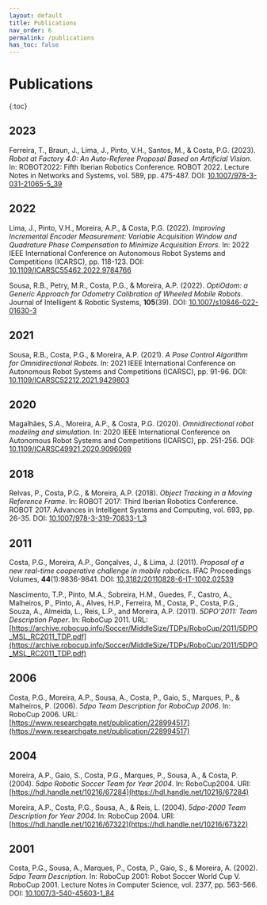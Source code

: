 ```yaml
---
layout: default
title: Publications
nav_order: 6
permalink: /publications
has_toc: false
---
```


# Publications

{:toc}

## 2023

Ferreira, T., Braun, J., Lima, J., Pinto, V.H., Santos, M., & Costa, P.G. (2023).
_Robot at Factory 4.0: An Auto-Referee Proposal Based on Artificial Vision_.
In: ROBOT2022: Fifth Iberian Robotics Conference. ROBOT 2022. Lecture Notes in
Networks and Systems, vol. 589, pp. 475-487.
DOI: [10.1007/978-3-031-21065-5_39](https://doi.org/10.1007/978-3-031-21065-5_39)

## 2022

Lima, J., Pinto, V.H., Moreira, A.P., & Costa, P.G. (2022).
_Improving Incremental Encoder Measurement: Variable Acquisition Window and_
_Quadrature Phase Compensation to Minimize Acquisition Errors_.
In: 2022 IEEE International Conference on Autonomous Robot Systems and
Competitions (ICARSC), pp. 118-123.
DOI: [10.1109/ICARSC55462.2022.9784766](https://doi.org/10.1109/ICARSC55462.2022.9784766)

Sousa, R.B., Petry, M.R., Costa, P.G., & Moreira, A.P. (2022).
_OptiOdom: a Generic Approach for Odometry Calibration of Wheeled Mobile Robots_.
Journal of Intelligent & Robotic Systems, **105**(39).
DOI: [10.1007/s10846-022-01630-3](https://doi.org/10.1007/s10846-022-01630-3)

## 2021

Sousa, R.B., Costa, P.G., & Moreira, A.P. (2021).
_A Pose Control Algorithm for Omnidirectional Robots_.
In: 2021 IEEE International Conference on Autonomous Robot Systems and
Competitions (ICARSC), pp. 91-96.
DOI: [10.1109/ICARSC52212.2021.9429803](https://doi.org/10.1109/ICARSC52212.2021.9429803)

## 2020

Magalhães, S.A., Moreira, A.P., & Costa, P.G. (2020).
_Omnidirectional robot modeling and simulation_.
In: 2020 IEEE International Conference on Autonomous Robot Systems and
Competitions (ICARSC), pp. 251-256.
DOI: [10.1109/ICARSC49921.2020.9096069](https://doi.org/10.1109/ICARSC49921.2020.9096069)

## 2018

Relvas, P., Costa, P.G., & Moreira, A.P. (2018).
_Object Tracking in a Moving Reference Frame_.
In: ROBOT 2017: Third Iberian Robotics Conference. ROBOT 2017. Advances in
Intelligent Systems and Computing, vol. 693, pp. 26-35.
DOI: [10.1007/978-3-319-70833-1_3](https://doi.org/10.1007/978-3-319-70833-1_3)

## 2011

Costa, P.G., Moreira, A.P., Gonçalves, J., & Lima, J. (2011).
_Proposal of a new real-time cooperative challenge in mobile robotics_.
IFAC Proceedings Volumes, **44**(1):9836-9841.
DOI: [10.3182/20110828-6-IT-1002.02539](https://doi.org/10.3182/20110828-6-IT-1002.02539)

Nascimento, T.P., Pinto, M.A., Sobreira, H.M., Guedes, F., Castro, A.,
Malheiros, P., Pinto, A., Alves, H.P., Ferreira, M., Costa, P., Costa, P.G.,
Souza, A., Almeida, L., Reis, L.P., and Moreira, A.P. (2011).
_5DPO'2011: Team Description Paper_.
In: RoboCup 2011.
URL: [https://archive.robocup.info/Soccer/MiddleSize/TDPs/RoboCup/2011/5DPO_MSL_RC2011_TDP.pdf](https://archive.robocup.info/Soccer/MiddleSize/TDPs/RoboCup/2011/5DPO_MSL_RC2011_TDP.pdf)

## 2006

Costa, P.G., Moreira, A.P., Sousa, A., Costa, P., Gaio, S., Marques, P., &
Malheiros, P. (2006).
_5dpo Team Description for RoboCup 2006_.
In: RoboCup 2006.
URL: [https://www.researchgate.net/publication/228994517](https://www.researchgate.net/publication/228994517)

## 2004

Moreira, A.P., Gaio, S., Costa, P.G., Marques, P., Sousa, A., & Costa, P.
(2004).
_5dpo Robotic Soccer Team for Year 2004_.
In: RoboCup2004.
URI: [https://hdl.handle.net/10216/67284](https://hdl.handle.net/10216/67284)

Moreira, A.P., Costa, P.G., Sousa, A., & Reis, L. (2004).
_5dpo-2000 Team Description for Year 2004_.
In: RoboCup 2004.
URI: [https://hdl.handle.net/10216/67322](https://hdl.handle.net/10216/67322)

## 2001

Costa, P.G., Sousa, A., Marques, P., Costa, P., Gaio, S., & Moreira, A. (2002).
_5dpo Team Description_.
In: RoboCup 2001: Robot Soccer World Cup V. RoboCup 2001. Lecture Notes in
Computer Science, vol. 2377, pp. 563-566.
DOI: [10.1007/3-540-45603-1_84](https://doi.org/10.1007/3-540-45603-1_84)
